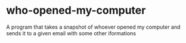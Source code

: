 # who-opened-my-computer
A program that takes a snapshot of whoever opened my computer and sends it to a given email with some other iformations
